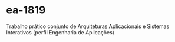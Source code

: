 # ea-1819
Trabalho prático conjunto de Arquiteturas Aplicacionais e Sistemas Interativos (perfil Engenharia de Aplicações)
